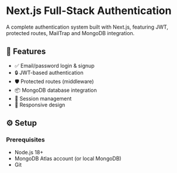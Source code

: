 # Next.js Full-Stack Authentication

A complete authentication system built with Next.js, featuring JWT, protected routes, MailTrap and MongoDB integration.



## 🚀 Features

- ✅ Email/password login & signup
- 🔒 JWT-based authentication
- 🛡️ Protected routes (middleware)
- 📦 MongoDB database integration
- 🔄 Session management
- 📱 Responsive design

## ⚙️ Setup

### Prerequisites

- Node.js 18+
- MongoDB Atlas account (or local MongoDB)
- Git







```
